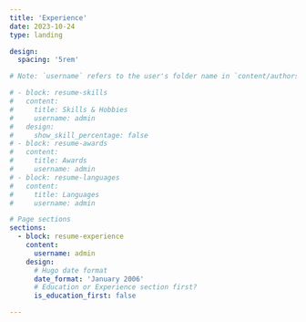 ```yaml
---
title: 'Experience'
date: 2023-10-24
type: landing

design:
  spacing: '5rem'

# Note: `username` refers to the user's folder name in `content/authors/`

# - block: resume-skills
#   content:
#     title: Skills & Hobbies
#     username: admin
#   design:
#     show_skill_percentage: false
# - block: resume-awards
#   content:
#     title: Awards
#     username: admin
# - block: resume-languages
#   content:
#     title: Languages
#     username: admin

# Page sections
sections:
  - block: resume-experience
    content:
      username: admin
    design:
      # Hugo date format
      date_format: 'January 2006'
      # Education or Experience section first?
      is_education_first: false

---
```

